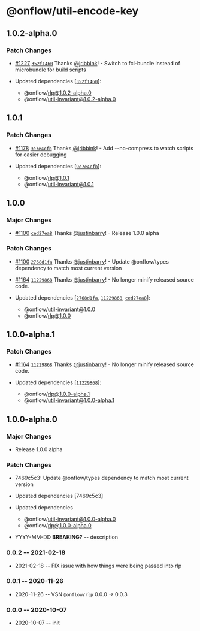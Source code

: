 # @onflow/util-encode-key

## 1.0.2-alpha.0

### Patch Changes

- [#1227](https://github.com/onflow/fcl-js/pull/1227) [`352f1460`](https://github.com/onflow/fcl-js/commit/352f1460a2f34d228a74fa4bbc6fcf6e68a968b6) Thanks [@jribbink](https://github.com/jribbink)! - Switch to fcl-bundle instead of microbundle for build scripts

- Updated dependencies [[`352f1460`](https://github.com/onflow/fcl-js/commit/352f1460a2f34d228a74fa4bbc6fcf6e68a968b6)]:
  - @onflow/rlp@1.0.2-alpha.0
  - @onflow/util-invariant@1.0.2-alpha.0

## 1.0.1

### Patch Changes

- [#1178](https://github.com/onflow/fcl-js/pull/1178) [`9e7e4cfb`](https://github.com/onflow/fcl-js/commit/9e7e4cfbc026765019653b0e891e63a2d789ceb4) Thanks [@jribbink](https://github.com/jribbink)! - Add --no-compress to watch scripts for easier debugging

- Updated dependencies [[`9e7e4cfb`](https://github.com/onflow/fcl-js/commit/9e7e4cfbc026765019653b0e891e63a2d789ceb4)]:
  - @onflow/rlp@1.0.1
  - @onflow/util-invariant@1.0.1

## 1.0.0

### Major Changes

- [#1100](https://github.com/onflow/fcl-js/pull/1100) [`ced27ea8`](https://github.com/onflow/fcl-js/commit/ced27ea855988f02f1312c7b732aa107a410c854) Thanks [@justinbarry](https://github.com/justinbarry)! - Release 1.0.0 alpha

### Patch Changes

- [#1100](https://github.com/onflow/fcl-js/pull/1100) [`2768d1fa`](https://github.com/onflow/fcl-js/commit/2768d1fac5c74f7fc81cd0810fb7f30b68f8ab6d) Thanks [@justinbarry](https://github.com/justinbarry)! - Update @onflow/types dependency to match most current version

* [#1164](https://github.com/onflow/fcl-js/pull/1164) [`11229868`](https://github.com/onflow/fcl-js/commit/11229868cf916d204901f8bb3f76ee234e9152a8) Thanks [@justinbarry](https://github.com/justinbarry)! - No longer minify released source code.

* Updated dependencies [[`2768d1fa`](https://github.com/onflow/fcl-js/commit/2768d1fac5c74f7fc81cd0810fb7f30b68f8ab6d), [`11229868`](https://github.com/onflow/fcl-js/commit/11229868cf916d204901f8bb3f76ee234e9152a8), [`ced27ea8`](https://github.com/onflow/fcl-js/commit/ced27ea855988f02f1312c7b732aa107a410c854)]:
  - @onflow/util-invariant@1.0.0
  - @onflow/rlp@1.0.0

## 1.0.0-alpha.1

### Patch Changes

- [#1164](https://github.com/onflow/fcl-js/pull/1164) [`11229868`](https://github.com/onflow/fcl-js/commit/11229868cf916d204901f8bb3f76ee234e9152a8) Thanks [@justinbarry](https://github.com/justinbarry)! - No longer minify released source code.

- Updated dependencies [[`11229868`](https://github.com/onflow/fcl-js/commit/11229868cf916d204901f8bb3f76ee234e9152a8)]:
  - @onflow/rlp@1.0.0-alpha.1
  - @onflow/util-invariant@1.0.0-alpha.1

## 1.0.0-alpha.0

### Major Changes

- Release 1.0.0 alpha

### Patch Changes

- 7469c5c3: Update @onflow/types dependency to match most current version
- Updated dependencies [7469c5c3]
- Updated dependencies

  - @onflow/util-invariant@1.0.0-alpha.0
  - @onflow/rlp@1.0.0-alpha.0

- YYYY-MM-DD **BREAKING?** -- description

### 0.0.2 -- 2021-02-18

- 2021-02-18 -- FIX issue with how things were being passed into rlp

### 0.0.1 -- 2020-11-26

- 2020-11-26 -- VSN `@onflow/rlp` 0.0.0 -> 0.0.3

### 0.0.0 -- 2020-10-07

- 2020-10-07 -- init
